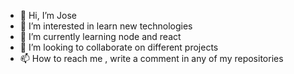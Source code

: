 - 👋 Hi, I’m Jose
- 👀 I’m interested in learn new technologies
- 🌱 I’m currently learning node and react
- 💞️ I’m looking to collaborate on different projects
- 📫 How to reach me , write a comment in any of my repositories

<!---
jplacenciaf/jplacenciaf is a ✨ special ✨ repository because its `README.md` (this file) appears on your GitHub profile.
You can click the Preview link to take a look at your changes.
--->
